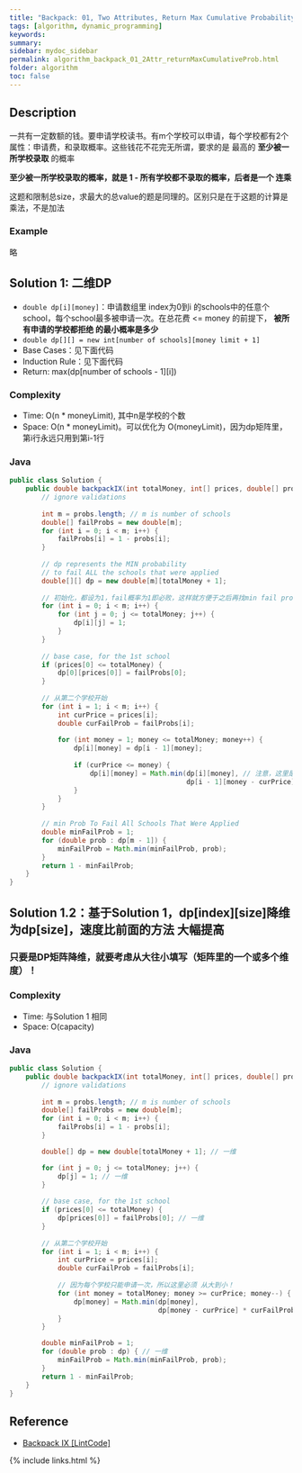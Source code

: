 ```yaml
---
title: "Backpack: 01, Two Attributes, Return Max Cumulative Probability"
tags: [algorithm, dynamic_programming]
keywords:
summary:
sidebar: mydoc_sidebar
permalink: algorithm_backpack_01_2Attr_returnMaxCumulativeProb.html
folder: algorithm
toc: false
---
```


## Description
一共有一定数额的钱。要申请学校读书。有m个学校可以申请，每个学校都有2个属性：申请费，和录取概率。这些钱花不花完无所谓，要求的是 最高的 **至少被一所学校录取** 的概率

**至少被一所学校录取的概率，就是 1 - 所有学校都不录取的概率，后者是一个 连乘**

这题和限制总size，求最大的总value的题是同理的。区别只是在于这题的计算是乘法，不是加法

### Example
略

## Solution 1: 二维DP
* `double dp[i][money]`：申请数组里 index为0到i 的schools中的任意个school，每个school最多被申请一次。在总花费 <= money 的前提下，
**被所有申请的学校都拒绝 的最小概率是多少**
* `double dp[][] = new int[number of schools][money limit + 1]`
* Base Cases：见下面代码
* Induction Rule：见下面代码
* Return: max(dp[number of schools - 1][i])

### Complexity
* Time: O(n * moneyLimit), 其中n是学校的个数
* Space: O(n * moneyLimit)。可以优化为 O(moneyLimit)，因为dp矩阵里，第i行永远只用到第i-1行

### Java
```java
public class Solution {
    public double backpackIX(int totalMoney, int[] prices, double[] probs) {
        // ignore validations
        
        int m = probs.length; // m is number of schools
        double[] failProbs = new double[m];
        for (int i = 0; i < m; i++) {
            failProbs[i] = 1 - probs[i];
        }
        
        // dp represents the MIN probability 
        // to fail ALL the schools that were applied
        double[][] dp = new double[m][totalMoney + 1];
        
        // 初始化，都设为1，fail概率为1即必败，这样就方便于之后再找min fail prob
        for (int i = 0; i < m; i++) {
            for (int j = 0; j <= totalMoney; j++) {
                dp[i][j] = 1;
            }
        }
        
        // base case, for the 1st school
        if (prices[0] <= totalMoney) {
            dp[0][prices[0]] = failProbs[0];
        }
        
        // 从第二个学校开始
        for (int i = 1; i < m; i++) {
            int curPrice = prices[i];
            double curFailProb = failProbs[i];
            
            for (int money = 1; money <= totalMoney; money++) {
                dp[i][money] = dp[i - 1][money];
                
                if (curPrice <= money) {
                    dp[i][money] = Math.min(dp[i][money], // 注意，这里是要取 min！
                                            dp[i - 1][money - curPrice] * curFailProb);
                }
            }
        }
        
        // min Prob To Fail All Schools That Were Applied
        double minFailProb = 1;
        for (double prob : dp[m - 1]) {
            minFailProb = Math.min(minFailProb, prob);
        }
        return 1 - minFailProb;
    }
}
```

## Solution 1.2：基于Solution 1，dp[index][size]降维为dp[size]，速度比前面的方法 大幅提高

### 只要是DP矩阵降维，就要考虑从大往小填写（矩阵里的一个或多个维度）！

### Complexity
* Time: 与Solution 1 相同
* Space: O(capacity)

### Java
```java
public class Solution {
    public double backpackIX(int totalMoney, int[] prices, double[] probs) {
        // ignore validations
        
        int m = probs.length; // m is number of schools
        double[] failProbs = new double[m];
        for (int i = 0; i < m; i++) {
            failProbs[i] = 1 - probs[i];
        }

        double[] dp = new double[totalMoney + 1]; // 一维

        for (int j = 0; j <= totalMoney; j++) {
            dp[j] = 1; // 一维
        }
        
        // base case, for the 1st school
        if (prices[0] <= totalMoney) {
            dp[prices[0]] = failProbs[0]; // 一维
        }
        
        // 从第二个学校开始
        for (int i = 1; i < m; i++) {
            int curPrice = prices[i];
            double curFailProb = failProbs[i];
            
            // 因为每个学校只能申请一次，所以这里必须 从大到小！
            for (int money = totalMoney; money >= curPrice; money--) { // 一维
                dp[money] = Math.min(dp[money],
                                     dp[money - curPrice] * curFailProb);
            }
        }

        double minFailProb = 1;
        for (double prob : dp) { // 一维
            minFailProb = Math.min(minFailProb, prob);
        }
        return 1 - minFailProb;
    }
}
```

## Reference
* [Backpack IX [LintCode]](https://www.lintcode.com/problem/backpack-ix/description)

{% include links.html %}
